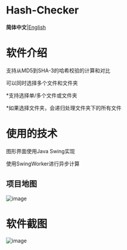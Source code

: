 # Hash-Checker

**简体中文**|[English](https://github.com/Cheng-MaoMao/Hash-Checker/blob/main/README_en.md)

# **软件介绍**

支持从MD5到SHA-3的哈希校验的计算和对比

可以同时选择多个文件和文件夹

*支持选择单/多个文件或文件夹

*如果选择文件夹，会递归处理文件夹下的所有文件

# 使用的技术

图形界面使用Java Swing实现

使用SwingWorker进行异步计算

## 项目地图
![image](https://github.com/user-attachments/assets/ec231217-f31e-4943-b20f-5223ea4973c6)

# 软件截图

![image](https://github.com/user-attachments/assets/273828c1-0c3c-4157-b7dd-ae5157633620)
